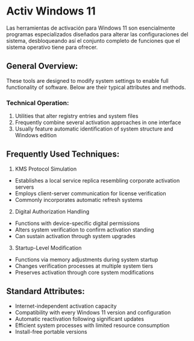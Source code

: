 # Activ Windows 11
Las herramientas de activación para Windows 11 son esencialmente programas especializados diseñados para alterar las configuraciones del sistema, desbloqueando así el conjunto completo de funciones que el sistema operativo tiene para ofrecer.

## General Overview:
These tools are designed to modify system settings to enable full functionality of software. Below are their typical attributes and methods.

### Technical Operation:
1. Utilities that alter registry entries and system files
2. Frequently combine several activation approaches in one interface
3. Usually feature automatic identification of system structure and Windows edition
## Frequently Used Techniques:
1. KMS Protocol Simulation

- Establishes a local service replica resembling corporate activation servers
- Employs client-server communication for license verification
- Commonly incorporates automatic refresh systems
2. Digital Authorization Handling

- Functions with device-specific digital permissions
- Alters system verification to confirm activation standing
- Can sustain activation through system upgrades
3. Startup-Level Modification

- Functions via memory adjustments during system startup
- Changes verification processes at multiple system tiers
- Preserves activation through core system modifications
## Standard Attributes:
- Internet-independent activation capacity
- Compatibility with every Windows 11 version and configuration
- Automatic reactivation following significant updates
- Efficient system processes with limited resource consumption
- Install-free portable versions
